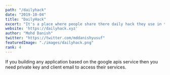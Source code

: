 ```yaml
---
path: "/dailyhack"
date: "2019-10-04"
title: "DailyHack"
excert: "It's a place where people share there daily hack they use in their developments. So, Do you have any hack?"
website: 'https://dailyhack.xyz'
author: "Mohd Danish"
twitter: "https://twitter.com/mddanishyusuf"
featuredImage: "./images/dailyhack.png"
rank: 4
---
```


If you building any application based on the google apis service then you need private key and client email to access their services.
